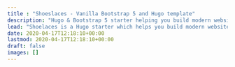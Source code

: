 ```yaml
---
title : "Shoeslaces - Vanilla Bootstrap 5 and Hugo template"
description: "Hugo & Bootstrap 5 starter helping you build modern websites."
lead: "Shoelaces is a Hugo starter which helps you build modern websites that are secure, fast, and SEO-ready — by default."
date: 2020-04-17T12:18:10+00:00
lastmod: 2020-04-17T12:18:10+00:00
draft: false
images: []
---
```

